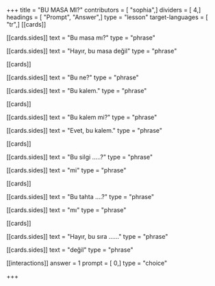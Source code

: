 +++
title = "BU MASA MI?"
contributors = [ "sophia",]
dividers = [ 4,]
headings = [ "Prompt", "Answer",]
type = "lesson"
target-languages = [ "tr",]
[[cards]]

[[cards.sides]]
text = "Bu masa mı?"
type = "phrase"

[[cards.sides]]
text = "Hayır, bu masa değil"
type = "phrase"

[[cards]]

[[cards.sides]]
text = "Bu ne?"
type = "phrase"

[[cards.sides]]
text = "Bu kalem."
type = "phrase"

[[cards]]

[[cards.sides]]
text = "Bu kalem mi?"
type = "phrase"

[[cards.sides]]
text = "Evet, bu kalem."
type = "phrase"

[[cards]]

[[cards.sides]]
text = "Bu silgi .....?"
type = "phrase"

[[cards.sides]]
text = "mi"
type = "phrase"

[[cards]]

[[cards.sides]]
text = "Bu tahta ....?"
type = "phrase"

[[cards.sides]]
text = "mı"
type = "phrase"

[[cards]]

[[cards.sides]]
text = "Hayır, bu sıra ......"
type = "phrase"

[[cards.sides]]
text = "değil"
type = "phrase"

[[interactions]]
answer = 1
prompt = [ 0,]
type = "choice"

+++
